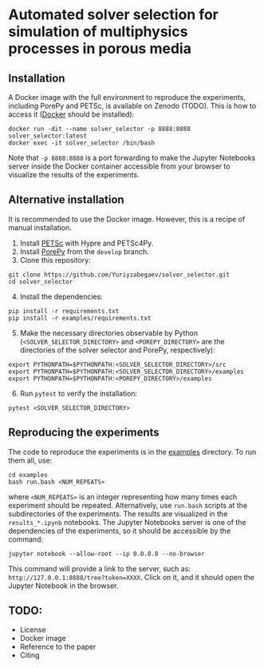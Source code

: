 # Automated solver selection for simulation of multiphysics processes in porous media


## Installation
A Docker image with the full environment to reproduce the experiments, including PorePy and PETSc, is available on Zenodo (TODO).
This is how to access it ([Docker](https://www.docker.com/) should be installed):
```
docker run -dit --name solver_selector -p 8888:8888 solver_selector:latest
docker exec -it solver_selector /bin/bash
```
Note that `-p 8888:8888` is a port forwarding to make the Jupyter Notebooks server inside the Docker container accessible from your browser to visualize the results of the experiments.

## Alternative installation
It is recommended to use the Docker image. However, this is a recipe of manual installation.
1. Install [PETSc](https://petsc.org/) with Hypre and PETSc4Py.
2. Install [PorePy](https://github.com/pmgbergen/porepy) from the `develop` branch.
5. Clone this repository:
```
git clone https://github.com/Yuriyzabegaev/solver_selector.git
cd solver_selector
```
4. Install the dependencies:
```
pip install -r requirements.txt
pip install -r examples/requirements.txt
```
5. Make the necessary directories observable by Python (`<SOLVER_SELECTOR_DIRECTORY>` and `<POREPY_DIRECTORY>` are the directories of the solver selector and PorePy, respectively):
```
export PYTHONPATH=$PYTHONPATH:<SOLVER_SELECTOR_DIRECTORY>/src
export PYTHONPATH=$PYTHONPATH:<SOLVER_SELECTOR_DIRECTORY>/examples
export PYTHONPATH=$PYTHONPATH:<POREPY_DIRECTORY>/examples
```
6. Run `pytest` to verify the installation:
```
pytest <SOLVER_SELECTOR_DIRECTORY>
```

## Reproducing the experiments
The code to reproduce the experiments is in the [examples](./examples/) directory. To run them all, use:
```
cd examples
bash run.bash <NUM_REPEATS>
```
where `<NUM_REPEATS>` is an integer representing how many times each experiment should be repeated. Alternatively, use `run.bash` scripts at the subdirectories of the experiments. The results are visualized in the `results_*.ipynb` notebooks. The Jupyter Notebooks server is one of the dependencies of the experiments, so it should be accessible by the command:
```
jupyter notebook --allow-root --ip 0.0.0.0 --no-browser
```
This command will provide a link to the server, such as:
`http://127.0.0.1:8888/tree?token=XXXX`. Click on it, and it should open the Jupyter Notebook in the browser.

## TODO:
* License
* Docker image
* Reference to the paper
* Citing

